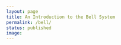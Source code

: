 ```yaml
---
layout: page
title: An Introduction to the Bell System
permalink: /bell/
status: published
image: 
---
```


